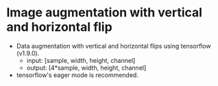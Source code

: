# Image augmentation with vertical and horizontal flip 
* Data augmentation with vertical and horizontal flips using tensorflow (v1.9.0).
  * input: [sample, width, height, channel] 
  * output: [4*sample, width, height, channel]
* tensorflow's eager mode is recommended. 
